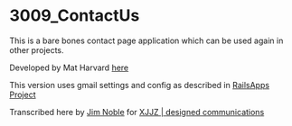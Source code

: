 # 3009_ContactUs

This is a bare bones contact page application which can be used again in other projects. 

Developed by Mat Harvard [here](http://matharvard.ca/posts/2011/aug/22/contact-form-in-rails-3/)

This version uses gmail settings and config as described in [RailsApps Project](http://railsapps.github.com/rails-heroku-tutorial.html)

Transcribed here by [Jim Noble](mailto:jimnoble@xjjz.co.uk) for [XJJZ | designed communications](http://xjjz.co.uk)
